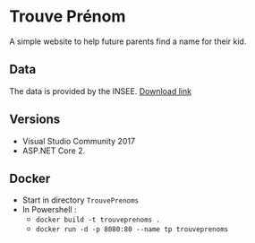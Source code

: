 # Trouve Prénom

A simple website to help future parents find a name for their kid.

## Data

The data is provided by the INSEE.  [Download link](https://www.insee.fr/fr/statistiques/2540004)

## Versions

- Visual Studio Community 2017
- ASP.NET Core 2.

## Docker

- Start in directory `TrouvePrenoms`
- In Powershell :
  - `docker build -t trouveprenoms .`
  - `docker run -d -p 8080:80 --name tp trouveprenoms`